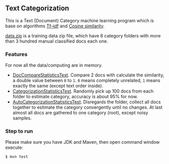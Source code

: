 ## Text Categorization

This is a Text (Document) Category machine learning program which is base on algorithms [Tf–idf](http://en.wikipedia.org/wiki/Tf%E2%80%93idf) and [Cosine similarity](http://en.wikipedia.org/wiki/Cosine_similarity).

[data.zip](data/data.zip) is a training data zip file, which have 8 category folders with more than 3 hundred manual classified docs each one.  

### Features

For now all the data/computing are in memory.

* [DocCompareStatisticsTest](test/io/github/atealxt/nlp/analysis/statistics/DocCompareStatisticsTest.java).
  Compare 2 docs with calculate the similarity, a double value between `0` to `1`. `0` means completely unrelated, `1` means exactly the same (except text order inside). 
* [CategorizationStatisticsTest](test/io/github/atealxt/nlp/analysis/statistics/CategorizationStatisticsTest.java).
  Randomly pick up 100 docs from each folder to estimate category, accuracy is about 95% for now.
* [AutoCategorizationStatisticsTest](test/io/github/atealxt/nlp/analysis/statistics/AutoCategorizationStatisticsTest.java).
  Disregards the folder, collect all docs together to estimate the category convergently until no changes.
  At last almost all docs are gathered to one category (root), except noisy samples.

### Step to run

Please make sure you have JDK and Maven, then open command window execute:

```
$ mvn test
```
